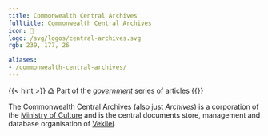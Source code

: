 ```yaml
---
title: Commonwealth Central Archives
fulltitle: Commonwealth Central Archives
icon: 🏢
logo: /svg/logos/central-archives.svg
rgb: 239, 177, 26

aliases:
- /commonwealth-central-archives/
---
```

{{< hint >}}
߷ Part of the *[government](/government/)* series of articles
{{</hint>}}

The Commonwealth Central Archives (also just *Archives*) is a corporation of the [<span class="fi fi-min-cul fis"></span> Ministry of Culture](/colsec/) and is the central documents store, management and database organisation of [<span class="fi fi-com"></span> Vekllei](/vekllei/).